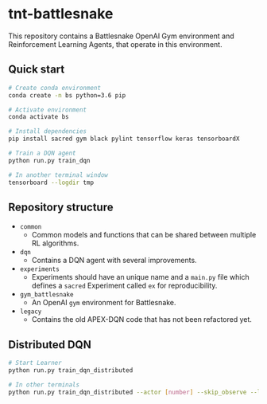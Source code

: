 # tnt-battlesnake

This repository contains a Battlesnake OpenAI Gym environment and Reinforcement Learning Agents, that operate in this environment.

## Quick start

```bash
# Create conda environment
conda create -n bs python=3.6 pip

# Activate environment
conda activate bs

# Install dependencies
pip install sacred gym black pylint tensorflow keras tensorboardX

# Train a DQN agent
python run.py train_dqn

# In another terminal window
tensorboard --logdir tmp
```

## Repository structure

- `common`
    - Common models and functions that can be shared between multiple RL algorithms.
- `dqn`
    - Contains a DQN agent with several improvements.
- `experiments`
    - Experiments should have an unique name and a `main.py` file which defines a `sacred` Experiment called `ex` for reproducibility.
- `gym_battlesnake`
    - An OpenAI `gym` environment for Battlesnake.
- `legacy`
    - Contains the old APEX-DQN code that has not been refactored yet.

## Distributed DQN

```bash
# Start Learner
python run.py train_dqn_distributed

# In other terminals
python run.py train_dqn_distributed --actor [number] --skip_observe --learner_address [IP address]
```